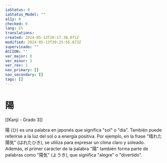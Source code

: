 ```yaml
---
iaStatus: 0
iaStatus_Model: ""
a11y: 0
checked: 0
lang: ES
translations: 
created: 2024-05-13T20:17:38.071Z
modified: 2024-05-13T20:25:56.873Z
supervisado: ""
ACCION: ""
ver_major: 0
ver_minor: 3
ver_rev: 1
nav_primary: []
nav_secondary: []
tags: []
---
```

# 陽

[[Kanji - Grado 3]]

陽 (ひ) es una palabra en japonés que significa "sol" o "día". También puede referirse a la luz del sol o a energía positiva. Por ejemplo, en la frase "晴れた陽気" (はれたひき), se utiliza para expresar un clima claro y soleado. Además, el primer carácter de la palabra "陽" también forma parte de palabras como "陽気" (ようき), que significa "alegre" o "divertido".
